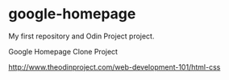 # google-homepage
My first repository and Odin Project project.

Google Homepage Clone Project

http://www.theodinproject.com/web-development-101/html-css